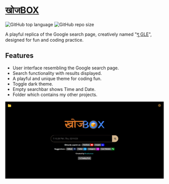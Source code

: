 # [खोजBOX](https://gu-gle.netlify.app/)

![GitHub top language](https://img.shields.io/github/languages/top/A-nshuman/KhojBox?color=rgb(247,223,30))
![GitHub repo size](https://img.shields.io/github/repo-size/A-nshuman/KhojBox?color=darkgreen)

A playful replica of the Google search page, creatively named "[गू GLE](https://gu-gle.netlify.app/)", designed for fun and coding practice.

## Features
- User interface resembling the Google search page.
- Search functionality with results displayed.
- A playful and unique theme for coding fun.
- Toggle dark theme.
- Empty searchbar shows Time and Date.
- Folder which contains my other projects.

![Screenshot](images/ss_kb.jpeg)
